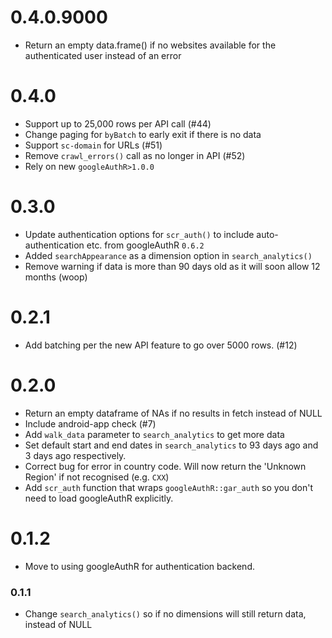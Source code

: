 # 0.4.0.9000

* Return an empty data.frame() if no websites available for the authenticated user instead of an error

# 0.4.0

* Support up to 25,000 rows per API call (#44)
* Change paging for `byBatch` to early exit if there is no data
* Support `sc-domain` for URLs (#51)
* Remove `crawl_errors()` call as no longer in API (#52)
* Rely on new `googleAuthR>1.0.0`

# 0.3.0

* Update authentication options for `scr_auth()` to include auto-authentication etc. from googleAuthR `0.6.2`
* Added `searchAppearance` as a dimension option in `search_analytics()`
* Remove warning if data is more than 90 days old as it will soon allow 12 months (woop)

# 0.2.1

* Add batching per the new API feature to go over 5000 rows. (#12)

# 0.2.0

* Return an empty dataframe of NAs if no results in fetch instead of NULL
* Include android-app check (#7)
* Add `walk_data` parameter to `search_analytics` to get more data
* Set default start and end dates in `search_analytics` to 93 days ago and 3 days ago respectively.
* Correct bug for error in country code.  Will now return the 'Unknown Region' if not recognised (e.g. `CXX`)
* Add `scr_auth` function that wraps `googleAuthR::gar_auth` so you don't need to load googleAuthR explicitly.

# 0.1.2

* Move to using googleAuthR for authentication backend.

### 0.1.1
* Change `search_analytics()` so if no dimensions will still return data, instead of NULL
